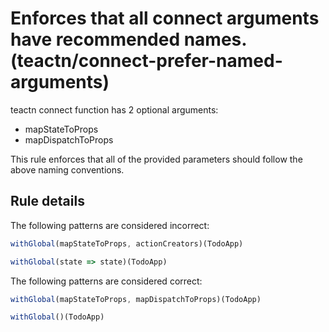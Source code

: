 #  Enforces that all connect arguments have recommended names. (teactn/connect-prefer-named-arguments)

teactn connect function has 2 optional arguments:
* mapStateToProps
* mapDispatchToProps

This rule enforces that all of the provided parameters should follow the above naming conventions.

## Rule details

The following patterns are considered incorrect:

```js
withGlobal(mapStateToProps, actionCreators)(TodoApp)
```

```js
withGlobal(state => state)(TodoApp)
```

The following patterns are considered correct:

```js
withGlobal(mapStateToProps, mapDispatchToProps)(TodoApp)
```

```js
withGlobal()(TodoApp)
```
